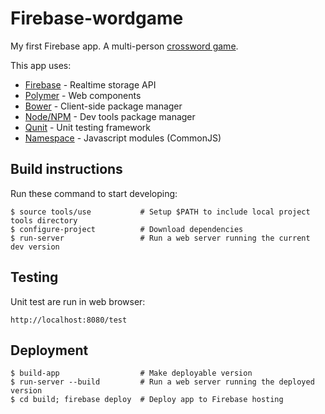 # Firebase-wordgame

My first Firebase app.  A multi-person [crossword game](http://words.coderats.com).

This app uses:

- [Firebase](http://firebase.com) - Realtime storage API
- [Polymer](http://polymer-project.org) - Web components
- [Bower](http://bower.io) - Client-side package manager
- [Node/NPM](http://nodejs.org) - Dev tools package manager
- [Qunit](http://qunitjs.com) - Unit testing framework
- [Namespace](https://github.com/mckoss/namespace) - Javascript modules (CommonJS)

## Build instructions

Run these command to start developing:

    $ source tools/use           # Setup $PATH to include local project tools directory
    $ configure-project          # Download dependencies
    $ run-server                 # Run a web server running the current dev version

## Testing

Unit test are run in web browser:

    http://localhost:8080/test

## Deployment

    $ build-app                  # Make deployable version
    $ run-server --build         # Run a web server running the deployed version
    $ cd build; firebase deploy  # Deploy app to Firebase hosting
